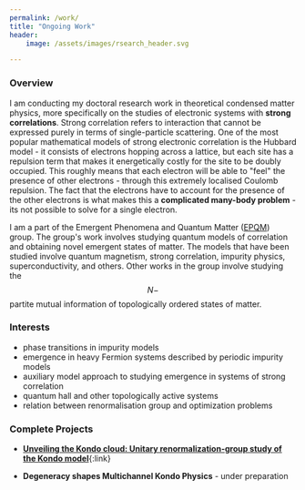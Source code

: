 ```yaml
---
permalink: /work/
title: "Ongoing Work"
header:
    image: /assets/images/rsearch_header.svg

---
```


### Overview

I am conducting my doctoral research work in theoretical condensed matter physics, more specifically on the studies of electronic systems with **strong correlations**. Strong correlation refers to interaction that cannot be expressed purely in terms of single-particle scattering. One of the most popular mathematical models of strong electronic correlation is the Hubbard model - it consists of electrons hopping across a lattice, but each site has a repulsion term that makes it energetically costly for the site to be doubly occupied. This roughly means that each electron will be able to "feel" the presence of other electrons - through this extremely localised Coulomb repulsion. The fact that the electrons have to account for the presence of the other electrons is what makes this a **complicated many-body problem** - its not possible to solve for a single electron.

I am a part of the Emergent Phenomena and Quantum Matter ([EPQM](https://www.iiserkol.ac.in/~slal/index.html)) group. The group's work involves studying quantum models of correlation and obtaining novel emergent states of matter. The models that have been studied involve quantum magnetism, strong correlation, impurity physics, superconductivity, and others. Other works in the group involve studying the $$N-$$partite mutual information of topologically ordered states of matter.

### Interests

- phase transitions in impurity models
- emergence in heavy Fermion systems described by periodic impurity models
- auxiliary model approach to studying emergence in systems of strong correlation
- quantum hall and other topologically active systems
- relation between renormalisation group and optimization problems

### Complete Projects

- [**Unveiling the Kondo cloud: Unitary renormalization-group study of the Kondo model**](https://journals.aps.org/prb/abstract/10.1103/PhysRevB.105.085119){:link}

- **Degeneracy shapes Multichannel Kondo Physics** - under preparation
